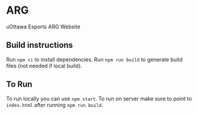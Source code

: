 # ARG
uOttawa Esports ARG Website

## Build instructions

Run `npm ci` to install dependencies. Run `npm run build` to generate build files (not needed if local build).

## To Run

To run locally you can use `npm start`. To run on server make sure to point to `index.html` after running `npm run build`.
